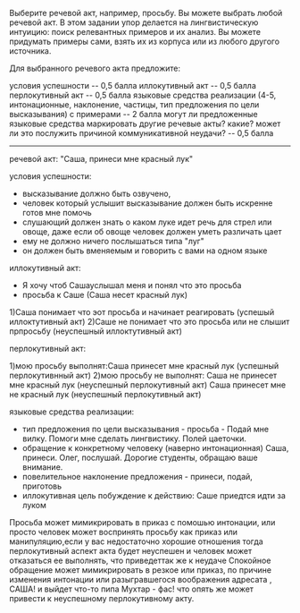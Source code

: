 Выберите речевой акт, например, просьбу. Вы можете выбрать любой речевой акт. В этом задании упор делается на лингвистическую интуицию: поиск релевантных примеров и их анализ. 
Вы можете придумать примеры сами, взять их из корпуса или из любого другого источника.

Для выбранного речевого акта предложите:

условия успешности -- 0,5 балла
иллокутивный акт -- 0,5 балла
перлокутивный акт -- 0,5 балла
языковые средства реализации (4-5, интонационные, наклонение, частицы, тип предложения по цели высказывания) с примерами -- 2 балла
могут ли предложенные языковые средства маркировать другие речевые акты? какие? может ли это послужить причиной коммуникативной неудачи? -- 0,5 балла
_____________________________________
речевой акт:
"Саша, принеси мне красный лук" 

условия успешности:
- высказывание должно быть озвучено,
- человек который услышит высказывание должен быть искренне готов мне помочь
- слушающий должен знать о каком луке идет речь для стрел или овоще, даже если об овоще человек должен уметь различать цает
- ему не должно ничего послышаться типа "луг" 
- он должен быть вменяемым и говорить с вами на одном языке

иллокутивный акт:
- Я хочу чтоб Сашауслышал меня и понял что это просьба
- просьба к Саше (Саша несет красный лук)

1)Саша понимает что эот просьба и начинает реагировать (успешый иллоктутивный акт)
2)Саше не понимает что это просьба или не слышит прпросьбу (неуспешный иллоктутивный акт)

перлокутивный акт:

1)мою просьбу выполнят:Саша принесет мне красный лук (успешный перлокутивнный акт)
2)мою просьбу не выполнят: Саша не принесет мне красный лук (неуспешный перлокутивный акт)
                           Саша принесет мне не красный лук (неуспешный перлокутивный акт)

языковые средства реализации: 
- тип предложения по цели высказывания - просьба -  Подай мне вилку. Помоги мне сделать лингвистику. Полей цаеточки.
- обращение к конкретному человеку (наверно интонационная) Саша, принеси. Олег, послушай. Дорогие студенты, обращаю ваше внимание.
- повелительное наклонение предложения - принеси, подай, приготовь
- иллокутивная цель побуждение к действию: Саше приедтся идти за луком

Просьба может мимикрировать в приказ с помошью интонации, или просто человек может воспринять просьбу как приказ или манипуляцию,если у вас недостаточно хорошие отношения тогда перлокутивный аспект  акта будет  неуспешен
и человек может отказаться ее выполнять, что приведеттак же к неудаче
Спокойное обращение может мимикрировать в резкое или приказ, по причине изменения интонации или разыгравшегося воображения адресата , САША! и выйдет что-то пипа Мухтар - фас! что опять же может привести к неуспешному перлокутивному акту.
